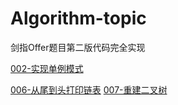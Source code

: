 # Algorithm-topic
剑指Offer题目第二版代码完全实现

[002-实现单例模式](https://github.com/Bameirilyo/Algorithm-topic/tree/master/002-%E5%AE%9E%E7%8E%B0Singleton%E6%A8%A1%E5%BC%8F)



[006-从尾到头打印链表]()
[007-重建二叉树]()


